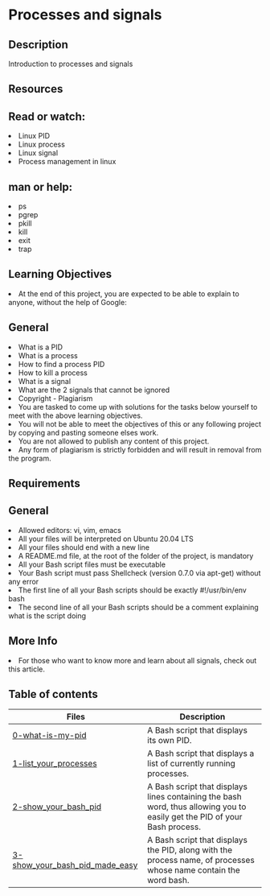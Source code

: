 # Processes and signals

## Description
Introduction to processes and signals

## Resources
## Read or watch:

<li> Linux PID </li>
<li> Linux process </li>
<li> Linux signal </li>
<li> Process management in linux </li>

## man or help:
<li> ps </li>
<li> pgrep </li>
<li> pkill </li>
<li> kill </li>
<li> exit </li>
<li> trap </li>

## Learning Objectives
<li> At the end of this project, you are expected to be able to explain to anyone, without the help of Google: </li>

## General
<li> What is a PID </li>
<li> What is a process </li>
<li> How to find a process PID </li>
<li> How to kill a process </li>
<li> What is a signal </li>
<li> What are the 2 signals that cannot be ignored </li>
<li> Copyright - Plagiarism </li>
<li> You are tasked to come up with solutions for the tasks below yourself to meet with the above learning objectives. </li>
<li> You will not be able to meet the objectives of this or any following project by copying and pasting someone elses work. </li>
<li> You are not allowed to publish any content of this project. </li>
<li> Any form of plagiarism is strictly forbidden and will result in removal from the program. </li>

## Requirements
## General
<li> Allowed editors: vi, vim, emacs </li>
<li> All your files will be interpreted on Ubuntu 20.04 LTS </li>
<li> All your files should end with a new line </li>
<li> A README.md file, at the root of the folder of the project, is mandatory </li>
<li> All your Bash script files must be executable </li>
<li> Your Bash script must pass Shellcheck (version 0.7.0 via apt-get) without any error </li>
<li> The first line of all your Bash scripts should be exactly #!/usr/bin/env bash </li>
<li> The second line of all your Bash scripts should be a comment explaining what is the script doing </li>

## More Info
<li> For those who want to know more and learn about all signals, check out this article. </li>

## Table of contents
Files | Description
------|------------
[0-what-is-my-pid](./0-what-is-my-pid) | A Bash script that displays its own PID.
[1-list_your_processes](./1-list_your_processes) | A Bash script that displays a list of currently running processes.
[2-show_your_bash_pid](./2-show_your_bash_pid) | A Bash script that displays lines containing the bash word, thus allowing you to easily get the PID of your Bash process.
[3-show_your_bash_pid_made_easy](./3-show_your_bash_pid_made_easy) |  A Bash script that displays the PID, along with the process name, of processes whose name contain the word bash.

